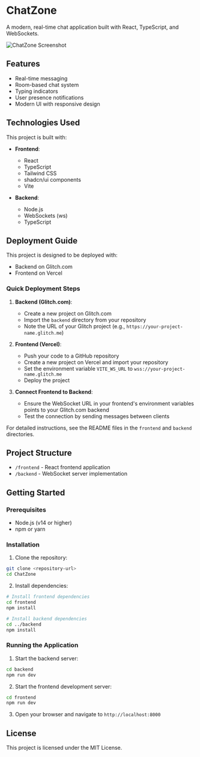 # ChatZone

A modern, real-time chat application built with React, TypeScript, and WebSockets.

![ChatZone Screenshot](https://i.imgur.com/example.png)

## Features

- Real-time messaging
- Room-based chat system
- Typing indicators
- User presence notifications
- Modern UI with responsive design

## Technologies Used

This project is built with:

- **Frontend**:
  - React
  - TypeScript
  - Tailwind CSS
  - shadcn/ui components
  - Vite

- **Backend**:
  - Node.js
  - WebSockets (ws)
  - TypeScript

## Deployment Guide

This project is designed to be deployed with:
- Backend on Glitch.com
- Frontend on Vercel

### Quick Deployment Steps

1. **Backend (Glitch.com)**:
   - Create a new project on Glitch.com
   - Import the `backend` directory from your repository
   - Note the URL of your Glitch project (e.g., `https://your-project-name.glitch.me`)

2. **Frontend (Vercel)**:
   - Push your code to a GitHub repository
   - Create a new project on Vercel and import your repository
   - Set the environment variable `VITE_WS_URL` to `wss://your-project-name.glitch.me`
   - Deploy the project

3. **Connect Frontend to Backend**:
   - Ensure the WebSocket URL in your frontend's environment variables points to your Glitch.com backend
   - Test the connection by sending messages between clients

For detailed instructions, see the README files in the `frontend` and `backend` directories.

## Project Structure

- `/frontend` - React frontend application
- `/backend` - WebSocket server implementation

## Getting Started

### Prerequisites

- Node.js (v14 or higher)
- npm or yarn

### Installation

1. Clone the repository:
```sh
git clone <repository-url>
cd ChatZone
```

2. Install dependencies:

```sh
# Install frontend dependencies
cd frontend
npm install

# Install backend dependencies
cd ../backend
npm install
```

### Running the Application

1. Start the backend server:
```sh
cd backend
npm run dev
```

2. Start the frontend development server:
```sh
cd frontend
npm run dev
```

3. Open your browser and navigate to `http://localhost:8000`

## License

This project is licensed under the MIT License.
